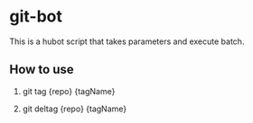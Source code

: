 # git-bot

This is a hubot script that takes parameters and execute batch.

## How to use

1. git tag {repo} {tagName}

2. git deltag {repo} {tagName}
